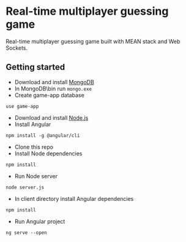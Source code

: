 # Real-time multiplayer guessing game

Real-time multiplayer guessing game built with MEAN stack and Web Sockets.

## Getting started

* Download and install [MongoDB](https://www.mongodb.com/download-center#community)
* In MongoDB\bin run `mongo.exe`
* Create game-app database
```
use game-app
```
* Download and install [Node.js](https://nodejs.org/en/)
* Install Angular
```
npm install -g @angular/cli
```
* Clone this repo
* Install Node dependencies
```
npm install
```
* Run Node server
```
node server.js
```
* In client directory install Angular dependencies
```
npm install
```
* Run Angular project
```
ng serve --open
```